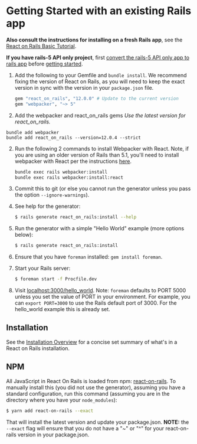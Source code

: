 # Getting Started with an existing Rails app

**Also consult the instructions for installing on a fresh Rails app**, see the [React on Rails Basic Tutorial](../../docs/tutorial.md).

**If you have rails-5 API only project**, first [convert the rails-5 API only app to rails app](#convert-rails-5-api-only-app-to-rails-app) before [getting started](#getting-started-with-an-existing-rails-app).

1. Add the following to your Gemfile and `bundle install`. We recommend fixing the version of React on Rails, as you will need to keep the exact version in sync with the version in your `package.json` file.

   ```ruby
   gem "react_on_rails", "12.0.0" # Update to the current version
   gem "webpacker", "~> 5"
   ```

1. Add the webpacker and react_on_rails gems
_Use the latest version for react_on_rails._

```
bundle add webpacker                 
bundle add react_on_rails --version=12.0.4 --strict
```

2. Run the following 2 commands to install Webpacker with React. Note, if you are using an older version of Rails than 5.1, you'll need to install webpacker with React per the instructions [here](https://github.com/rails/webpacker).

   ```bash
   bundle exec rails webpacker:install
   bundle exec rails webpacker:install:react
   ```

3. Commit this to git (or else you cannot run the generator unless you pass the option `--ignore-warnings`).

4. See help for the generator:

   ```bash
   $ rails generate react_on_rails:install --help
   ```

5. Run the generator with a simple "Hello World" example (more options below):

   ```bash
   $ rails generate react_on_rails:install
   ```

6. Ensure that you have `foreman` installed: `gem install foreman`.

7. Start your Rails server:

   ```bash
   $ foreman start -f Procfile.dev
   ```

8. Visit [localhost:3000/hello_world](http://localhost:3000/hello_world). Note: `foreman` defaults to PORT 5000 unless you set the value of PORT in your environment. For example, you can `export PORT=3000` to use the Rails default port of 3000. For the hello_world example this is already set.

## Installation

See the [Installation Overview](docs/outdated/manual-installation-overview.md) for a concise set summary of what's in a React on Rails installation.


## NPM

All JavaScript in React On Rails is loaded from npm: [react-on-rails](https://www.npmjs.com/package/react-on-rails). To manually install this (you did not use the generator), assuming you have a standard configuration, run this command (assuming you are in the directory where you have your `node_modules`):

```bash
$ yarn add react-on-rails --exact
```

That will install the latest version and update your package.json. **NOTE:** the `--exact` flag will ensure that you do not have a "~" or "^" for your react-on-rails version in your package.json.
